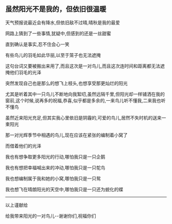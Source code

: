 ## 虽然阳光不是我的，但依旧很温暖 ##

天气预报说最近会有降水,但依旧敌不过晴,晴秋是我的最爱
 
网路上猜到了一些事情,犹疑中,但感到的还是一丝甜蜜
 
直到确认是事实,忍不住会心一笑
 
有些鸟儿的羽毛如此华丽,以至于笼子也无法遮掩
 
这句台词又要被搬出来用了,而且这次是一对鸟儿,而且这次连时间和距离都无法遮掩他们羽毛的光泽
 
突然发现自己也是那么的想飞上枝头,也想享受那更灿烂的阳光
 
尤其是听着其中一只鸟儿不断地向我絮叨,虽然远隔千里,但阳光却一样铺洒在我的窗前,这个时候,说再多的祝福,恭喜,似乎都是多余的,一来鸟儿听不懂我,二来我也听不懂鸟
 
虽然近来阳光充足,但其实我心里依旧是阴霾的,可爱的鸟儿,居然不失时机的送来一束阳光
 
那一对光辉季节中相遇的鸟儿,现在应该在紧张的编制着小窝了
 
而借着他们的光泽
 
我也有想争取更多阳光的行动,哪怕我只是一只企鹅
 
我也有想把幸福喊出来的冲动,哪怕我只是一只鸵鸟
 
我也想编制属于我和她的小窝,哪怕我只是一只鸳
 
我也想飞在晴朗阳光的天空中,哪怕我只是一只还为蜕化的蝶

---
以上谨献给
 
给我带来阳光的一对鸟儿--谢谢你们,祝福你们